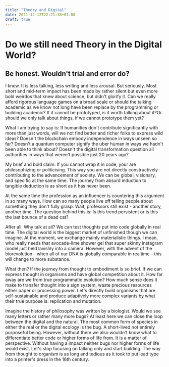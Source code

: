 ```yaml
---
title: "Theory and Digital"
date: 2021-12-12T22:21:38+01:00
draft: true
---
```



# Do we still need Theory in the Digital World?

## Be honest. Wouldn't trial and error do?

I know. It is less talking, less writing and less arousal. But seriously. Most short and mid-term impact has been made by rather silent but even more bold weirdos that knew about science, but didn't glorify it. Can we really afford rigorous language games on a broad scale or should the talking academic as we know not long have been replace by the programming or building academic? If it cannot be prototyped, is it worth talking about it?Or should we only talk about things, if we cannot prototype them yet?

What I am trying to say is: If humanities don't contribute significantly with more than just words, will we not find better and richer folks to express wild ideas? Doesn't the blockchain embody independence in ways unseen so far? Doesn't a quantum computer signify the uber human in ways we hadn't been able to think about? Doesn't the digital transformation question all authorities in ways that weren't possible just 20 years ago?

My brief and bold claim: If you cannot wrap it in code, your are philosophizing or politicising. This way you are not directly constructively contributing to the advancement of society. We can be global, visionary, and specific at the same time. The journey from absurd induction to tangible deduction is as short as it has never been.

At the same time the profession as an influencer is countering this argument in so many ways. How can so many people live off telling people about something they don't fully grasp. Wait, professors still exist - another story, another time. The question behind this is: Is this trend persistent or is this the last bounce of a dead cat?

After all. Why talk at all? We can test thoughts put into code globally in real time. The digital world is the biggest market of unfinished though we can imagine. At the moment, we exchange mainly materialistic things. I mean, who really needs that avocade-lime shower gel that super skinny instagram model just held lavishly into a camera. However, with the advent of the biorevolution - when all of our DNA is globally comparable in realtime - this will change to more substance.

What then? If the journey from thought to embodiment is so brief. If we can express thought in organisms and have global competition about it. How far away are we from true programmatic evolution? How much sense does it make to transfer thought into a sign system, waste precious resources either paper or processing power. Let's directly build organisms that are self-sustainable and produce adaptively more complex variants by what their true purpose is: replication and mutation.

Imagine the history of philosophy was written by a biologist. Would we see many letters or rather many more bugs? At least here we can close the loop between the digital and the natural. The most common form of species in either the real or the digital ecology is the bug. A short-lived not entirely purposeful being. However, without them we also wouldn't know what to differentiate better code or higher forms of life from. It is a matter of perspective. Without having a impact neither bugs nor higher forms of life would exist. Let's stop focusing on talking only and start building. The way from thought to organism is as long and tedious as it took to put lead type into a printer's press in the 16th century.
